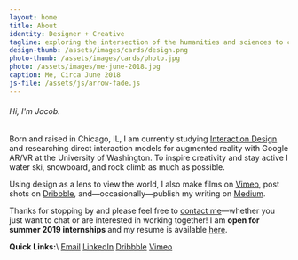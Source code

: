 ```yaml
---
layout: home
title: About
identity: Designer + Creative
tagline: exploring the intersection of the humanities and sciences to connect individuals, communities, and systems.
design-thumb: /assets/images/cards/design.png
photo-thumb: /assets/images/cards/photo.jpg
photo: /assets/images/me-june-2018.jpg
caption: Me, Circa June 2018
js-file: /assets/js/arrow-fade.js
---
```

###### Hi, I'm Jacob.
Born and raised in Chicago, IL, I am currently studying [Interaction Design](https://art.washington.edu/design/interaction-design-bdes) and researching direct interaction models for augmented reality with Google AR/VR at the University of Washington. To inspire creativity and stay active I water ski, snowboard, and rock climb as much as possible.

Using design as a lens to view the world, I also make films on [Vimeo](https://vimeo.com/jelias), post shots on [Dribbble](https://dribbble.com/jelias), and—occasionally—publish my writing on [Medium](https://medium.com/@jelias).

Thanks for stopping by and please feel free to [contact me](mailto&#58;%6Aa%&#54;&#51;obee&#37;&#54;C&#37;6&#57;&#37;61s&#64;gm&#37;61%69&#108;&#46;co&#37;6D)—whether you just want to chat or are interested in working together! I am **open for summer 2019 internships** and my resume is available [here](/assets/Elias_Resume_April_2019.pdf).


**Quick Links:**\\
[Email](mailto&#58;%6Aa%&#54;&#51;obee&#37;&#54;C&#37;6&#57;&#37;61s&#64;gm&#37;61%69&#108;&#46;co&#37;6D) [LinkedIn](https://www.linkedin.com/in/jacobelias/) [Dribbble](https://dribbble.com/jelias) [Vimeo](https://vimeo.com/jelias)
